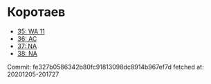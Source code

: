 # Коротаев
- [35: WA 11](35.md)
- [36: AC](36.md)
- [37: NA](37.md)
- [38: NA](38.md)

Commit: fe327b0586342b80fc91813098dc8914b967ef7d
 fetched at: 20201205-201727
